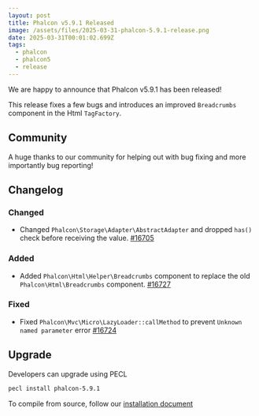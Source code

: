 ```yaml
---
layout: post
title: Phalcon v5.9.1 Released
image: /assets/files/2025-03-31-phalcon-5.9.1-release.png
date: 2025-03-31T00:01:02.699Z
tags:
  - phalcon
  - phalcon5
  - release
---
```

We are happy to announce that Phalcon v5.9.1 has been released!

<!--more-->

This release fixes a few bugs and introduces an improved `Breadcrumbs` component in the Html `TagFactory`.

## Community

A huge thanks to our community for helping out with bug fixing and more importantly bug reporting!


## Changelog

### Changed

- Changed `Phalcon\Storage\Adapter\AbstractAdapter` and dropped `has()` check before receiving the value. [#16705](https://github.com/phalcon/cphalcon/issues/16705)

### Added

- Added `Phalcon\Html\Helper\Breadcrumbs` component to replace the old `Phalcon\Html\Breadcrumbs` component. [#16727](https://github.com/phalcon/cphalcon/issues/16727)

### Fixed

- Fixed `Phalcon\Mvc\Micro\LazyLoader::callMethod` to prevent `Unknown named parameter` error [#16724](https://github.com/phalcon/cphalcon/issues/16724)


## Upgrade
Developers can upgrade using PECL

```bash
pecl install phalcon-5.9.1
```

To compile from source, follow our [installation document](https://docs.phalcon.io/5.9/installation)
